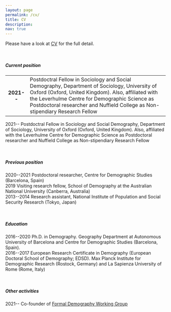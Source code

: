 ```yaml
---
layout: page
permalink: /cv/
title: CV
description:
nav: true
---
```


Please have a look at [CV](https://drive.google.com/file/d/1Ugyip8TWh0OUb0Fyd0xrk104EPfUoEkW/view?usp=sharing) for the full detail.

<br />

##### **Current position**

<div class="table-responsive">
  <table class="table table-sm table-borderless">
    <tr>
      <th scope="row">2021--</th>
      <td>
        <a class="news-title">Postdoctral Fellow in Sociology and Social Demography, Department of Sociology, University of Oxford (Oxford, United Kingdom). Also, affiliated with the Leverhulme Centre for Demographic Science as Postdoctoral researcher and Nuffield College as Non-stipendiary Research Fellow</a>
      </td>
    </tr>
  </table>
</div>


2021-- Postdoctral Fellow in Sociology and Social Demography, Department of Sociology, University of Oxford (Oxford, United Kingdom). Also, affiliated with the Leverhulme Centre for Demographic Science as Postdoctoral researcher and Nuffield College as Non-stipendiary Research Fellow

<br />

##### **Previous position**

2020--2021 Postdoctoral researcher, Centre for Demographic Studies (Barcelona, Spain)  
2019 Visiting research fellow, School of Demography at the Australian National University (Canberra, Australia)  
2013--2014 Research assistant, National Institute of Population and Social Security Research (Tokyo, Japan)

<br />

##### **Education**

2016--2020 Ph.D. in Demography. Geography Department at Autonomous University of Barcelona and Centre for Demographic Studies (Barcelona, Spain).  
2016--2017 European Research Certificate in Demography (European Doctoral School of Demography; EDSD). Max Planck Institute for Demographic Research (Rostock, Germany) and La Sapienza University of Rome (Rome, Italy)

<br />

##### **Other activities**

2021-- Co-founder of [Formal Demography Working Group](https://formaldemography.github.io/working_group/)